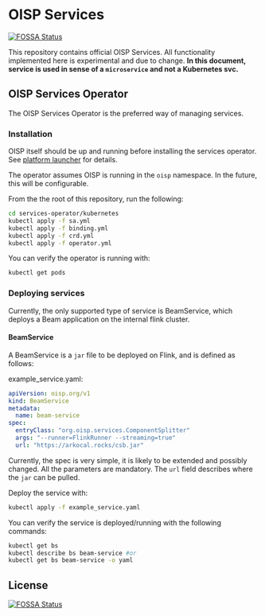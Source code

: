 # OISP Services
[![FOSSA Status](https://app.fossa.com/api/projects/git%2Bgithub.com%2FOpen-IoT-Service-Platform%2Foisp-services.svg?type=shield)](https://app.fossa.com/projects/git%2Bgithub.com%2FOpen-IoT-Service-Platform%2Foisp-services?ref=badge_shield)


This repository contains official OISP Services. All functionality implemented here is experimental and due to change.
**In this document, service is used in sense of a `microservice` and not a Kubernetes svc.**

## OISP Services Operator

The OISP Services Operator is the preferred way of managing services.

### Installation

OISP itself should be up and running before installing the services operator. See [platform launcher](https://github.com/Open-IoT-Service-Platform/platform-launcher) for details.

The operator assumes OISP is running in the `oisp` namespace. In the future, this will be configurable.

From the the root of this repository, run the following:
```bash
cd services-operator/kubernetes
kubectl apply -f sa.yml
kubectl apply -f binding.yml
kubectl apply -f crd.yml
kubectl apply -f operator.yml
```

You can verify the operator is running with:
```bash
kubectl get pods
```

### Deploying services

Currently, the only supported type of service is BeamService, which deploys a Beam application on the internal flink cluster.

#### BeamService
A BeamService is a `jar` file to be deployed on Flink, and is defined as follows:

example_service.yaml:
```yaml
apiVersion: oisp.org/v1
kind: BeamService
metadata:
  name: beam-service
spec:
  entryClass: "org.oisp.services.ComponentSplitter"
  args: "--runner=FlinkRunner --streaming=true"
  url: "https://arkocal.rocks/csb.jar"
```

Currently, the spec is very simple, it is likely to be extended and possibly changed. All the parameters are mandatory. The `url` field describes where the `jar` can be pulled.

Deploy the service with:
```bash
kubectl apply -f example_service.yaml
```

You can verify the service is deployed/running with the following commands:
```bash
kubectl get bs
kubectl describe bs beam-service #or
kubectl get bs beam-service -o yaml
```


## License
[![FOSSA Status](https://app.fossa.com/api/projects/git%2Bgithub.com%2FOpen-IoT-Service-Platform%2Foisp-services.svg?type=large)](https://app.fossa.com/projects/git%2Bgithub.com%2FOpen-IoT-Service-Platform%2Foisp-services?ref=badge_large)